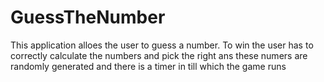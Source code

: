 # GuessTheNumber
 This application alloes the user to guess a number. To win the user has to correctly calculate the numbers and pick the right ans these numers are randomly generated and there is a timer in till which the game runs
